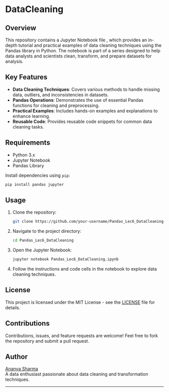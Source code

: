 
# DataCleaning

## Overview
This repository contains a Jupyter Notebook file , which provides an in-depth tutorial and practical examples of data cleaning techniques using the Pandas library in Python. The notebook is part of a series designed to help data analysts and scientists clean, transform, and prepare datasets for analysis.

## Key Features
- **Data Cleaning Techniques**: Covers various methods to handle missing data, outliers, and inconsistencies in datasets.
- **Pandas Operations**: Demonstrates the use of essential Pandas functions for cleaning and preprocessing.
- **Practical Examples**: Includes hands-on examples and explanations to enhance learning.
- **Reusable Code**: Provides reusable code snippets for common data cleaning tasks.

## Requirements
- Python 3.x
- Jupyter Notebook
- Pandas Library

Install dependencies using `pip`:
```bash
pip install pandas jupyter
```

## Usage
1. Clone the repository:
   ```bash
   git clone https://github.com/your-username/Pandas_Lec6_DataCleaning.git
   ```
2. Navigate to the project directory:
   ```bash
   cd Pandas_Lec6_DataCleaning
   ```
3. Open the Jupyter Notebook:
   ```bash
   jupyter notebook Pandas_Lec6_DataCleaning.ipynb
   ```
4. Follow the instructions and code cells in the notebook to explore data cleaning techniques.

## License
This project is licensed under the MIT License - see the [LICENSE](LICENSE) file for details.

## Contributions
Contributions, issues, and feature requests are welcome! Feel free to fork the repository and submit a pull request.

## Author
[Ananya Sharma](https://github.com/your-username)  
A data enthusiast passionate about data cleaning and transformation techniques.

---

